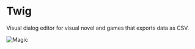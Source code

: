 # Twig
Visual dialog editor for visual novel and games that exports data as CSV.

![Magic](https://i.imgur.com/N9CaIdK.gif)
